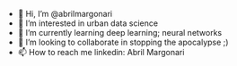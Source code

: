 - 👋 Hi, I’m @abrilmargonari
- 👀 I’m interested in urban data science
- 🌱 I’m currently learning deep learning; neural networks
- 💞️ I’m looking to collaborate in stopping the apocalypse ;)
- 📫 How to reach me linkedin: Abril Margonari

<!---
abrilmargonari/abrilmargonari is a ✨ special ✨ repository because its `README.md` (this file) appears on your GitHub profile.
You can click the Preview link to take a look at your changes.
--->
